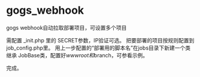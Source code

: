 # gogs_webhook
gogs webhook自动拉取部署项目，可设置多个项目

需配置 _init.php 里的 SECRET参数，IP验证可选。
把要部署的项目按规则配置到job_config.php里。
用上一步配置的“部署用的脚本名”在jobs目录下新建一个类继承 JobBase类，配置好$wwwroot和$branch，可参看示例。

完成。